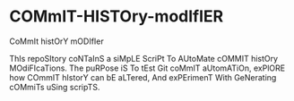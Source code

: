 # COMmIT-HISTOry-modIfIER
CoMmIt histOrY mODIfIer

ThIs repoSItory coNTaInS a siMpLE ScriPt To AUtoMate cOMMIT histOry MOdiFIcaTions. The puRPose iS To tEst Git coMmIT aUtomATiOn, exPlORE how COmmIT hIstorY can bE aLTered, And exPErimenT With GeNerating cOMmiTs uSing scripTS.
